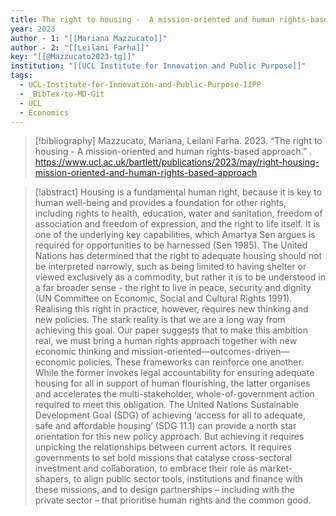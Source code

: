 ```yaml
---
title: The right to housing -  A mission-oriented and human rights-based approach
year: 2023
author - 1: "[[Mariana Mazzucato]]"
author - 2: "[[Leilani Farha]]"
key: "[[@Mazzucato2023-tg]]"
institution: "[[UCL Institute for Innovation and Public Purpose]]"
tags:
  - UCL-Institute-for-Innovation-and-Public-Purpose-IIPP
  - _BibTex-to-MD-Git
  - UCL
  - Economics
---
```


> [!bibliography]
> Mazzucato, Mariana, Leilani Farha. 2023. “The right to housing -  A mission-oriented and human rights-based approach.” . https://www.ucl.ac.uk/bartlett/publications/2023/may/right-housing-mission-oriented-and-human-rights-based-approach

> [!abstract]
> Housing is a fundamental human right, because it is key to human well-being and provides a foundation for other rights, including rights to health, education, water and sanitation, freedom of association and freedom of expression, and the right to life itself. It is one of the underlying key capabilities, which Amartya Sen argues is required for opportunities to be harnessed (Sen 1985). The United Nations has determined that the right to adequate housing should not be interpreted narrowly, such as being limited to having shelter or viewed exclusively as a commodity, but rather it is to be understood in a far broader sense -  the right to live in peace, security and dignity (UN Committee on Economic, Social and Cultural Rights 1991). Realising this right in practice, however, requires new thinking and new policies. The stark reality is that we are a long way from achieving this goal. Our paper suggests that to make this ambition real, we must bring a human rights approach together with new economic thinking and mission-oriented—outcomes-driven— economic policies. These frameworks can reinforce one another. While the former invokes legal accountability for ensuring adequate housing for all in support of human flourishing, the latter organises and accelerates the multi-stakeholder, whole-of-government action required to meet this obligation. The United Nations Sustainable Development Goal (SDG) of achieving ‘access for all to adequate, safe and affordable housing’ (SDG 11.1) can provide a north star orientation for this new policy approach. But achieving it requires unpicking the relationships between current actors. It requires governments to set bold missions that catalyse cross-sectoral investment and collaboration, to embrace their role as market-shapers, to align public sector tools, institutions and finance with these missions, and to design partnerships – including with the private sector – that prioritise human rights and the common good.